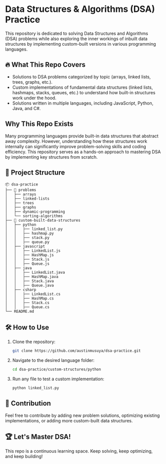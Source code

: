 # Data Structures & Algorithms (DSA) Practice

This repository is dedicated to solving Data Structures and Algorithms (DSA) problems while also exploring the inner workings of inbuilt data structures by implementing custom-built versions in various programming languages.

## 🔥 What This Repo Covers

- Solutions to DSA problems categorized by topic (arrays, linked lists, trees, graphs, etc.).
- Custom implementations of fundamental data structures (linked lists, hashmaps, stacks, queues, etc.) to understand how built-in structures work under the hood.
- Solutions written in multiple languages, including JavaScript, Python, Java, and C#.

## Why This Repo Exists

Many programming languages provide built-in data structures that abstract away complexity. However, understanding how these structures work internally can significantly improve problem-solving skills and coding efficiency. This repository serves as a hands-on approach to mastering DSA by implementing key structures from scratch.

## 📂 Project Structure

```
📦 dsa-practice
├── 📂 problems
│   ├── arrays
│   ├── linked-lists
│   ├── trees
│   ├── graphs
│   ├── dynamic-programming
│   └── sorting-algorithms
├── 📂 custom-built-data-structures
│   ├── python
│   │   ├── linked_list.py
│   │   ├── hashmap.py
│   │   ├── stack.py
│   │   ├── queue.py
│   ├── javascript
│   │   ├── LinkedList.js
│   │   ├── HashMap.js
│   │   ├── Stack.js
│   │   ├── Queue.js
│   ├── java
│   │   ├── LinkedList.java
│   │   ├── HashMap.java
│   │   ├── Stack.java
│   │   ├── Queue.java
│   ├── csharp
│   │   ├── LinkedList.cs
│   │   ├── HashMap.cs
│   │   ├── Stack.cs
│   │   ├── Queue.cs
└── README.md
```

## 🛠 How to Use

1. Clone the repository:
   ```sh
   git clone https://github.com/austinmusuya/dsa-practice.git
   ```
2. Navigate to the desired language folder:
   ```sh
   cd dsa-practice/custom-structures/python
   ```
3. Run any file to test a custom implementation:
   ```sh
   python linked_list.py
   ```

## 📌 Contribution

Feel free to contribute by adding new problem solutions, optimizing existing implementations, or adding more custom-built data structures.

## 🏆 Let's Master DSA!

This repo is a continuous learning space. Keep solving, keep optimizing, and keep building!
